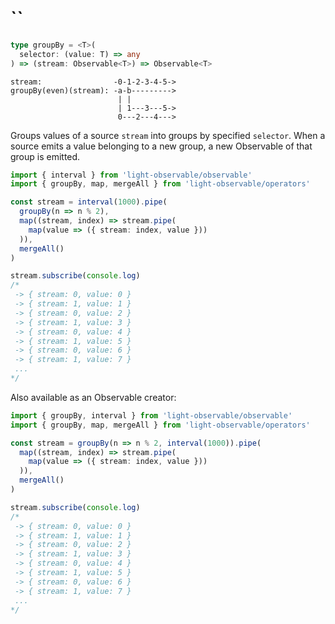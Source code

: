 # ``
```typescript
type groupBy = <T>(
  selector: (value: T) => any
) => (stream: Observable<T>) => Observable<T>
```

```
stream:                -0-1-2-3-4-5->
groupBy(even)(stream): -a-b--------->
                        | |
                        | 1---3---5->
                        0---2---4--->
```

Groups values of a source `stream` into groups by specified `selector`. When a source emits a value belonging to a new group, a new Observable of that group is emitted. 
```typescript
import { interval } from 'light-observable/observable'
import { groupBy, map, mergeAll } from 'light-observable/operators'

const stream = interval(1000).pipe(
  groupBy(n => n % 2),
  map((stream, index) => stream.pipe(
    map(value => ({ stream: index, value }))
  )),
  mergeAll()
)

stream.subscribe(console.log)
/*
 -> { stream: 0, value: 0 }
 -> { stream: 1, value: 1 }
 -> { stream: 0, value: 2 }
 -> { stream: 1, value: 3 }
 -> { stream: 0, value: 4 }
 -> { stream: 1, value: 5 }
 -> { stream: 0, value: 6 }
 -> { stream: 1, value: 7 }
 ...
*/
```

Also available as an Observable creator:
```typescript
import { groupBy, interval } from 'light-observable/observable'
import { groupBy, map, mergeAll } from 'light-observable/operators'

const stream = groupBy(n => n % 2, interval(1000)).pipe(
  map((stream, index) => stream.pipe(
    map(value => ({ stream: index, value }))
  )),
  mergeAll()
)

stream.subscribe(console.log)
/*
 -> { stream: 0, value: 0 }
 -> { stream: 1, value: 1 }
 -> { stream: 0, value: 2 }
 -> { stream: 1, value: 3 }
 -> { stream: 0, value: 4 }
 -> { stream: 1, value: 5 }
 -> { stream: 0, value: 6 }
 -> { stream: 1, value: 7 }
 ...
*/
```